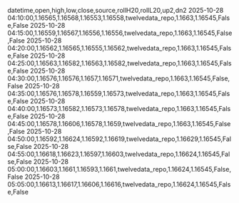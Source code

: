 datetime,open,high,low,close,source,rollH20,rollL20,up2,dn2
2025-10-28 04:10:00,1.16565,1.16568,1.16553,1.16558,twelvedata_repo,1.1663,1.16545,False,False
2025-10-28 04:15:00,1.16559,1.16567,1.16556,1.16556,twelvedata_repo,1.1663,1.16545,False,False
2025-10-28 04:20:00,1.16562,1.16565,1.16555,1.16562,twelvedata_repo,1.1663,1.16545,False,False
2025-10-28 04:25:00,1.16563,1.16582,1.16563,1.16582,twelvedata_repo,1.1663,1.16545,False,False
2025-10-28 04:30:00,1.16576,1.16576,1.1657,1.16571,twelvedata_repo,1.1663,1.16545,False,False
2025-10-28 04:35:00,1.16576,1.16578,1.16559,1.16573,twelvedata_repo,1.1663,1.16545,False,False
2025-10-28 04:40:00,1.16573,1.16582,1.16573,1.16578,twelvedata_repo,1.1663,1.16545,False,False
2025-10-28 04:45:00,1.16578,1.16606,1.16578,1.1659,twelvedata_repo,1.1663,1.16545,False,False
2025-10-28 04:50:00,1.16592,1.16624,1.16592,1.16619,twelvedata_repo,1.16629,1.16545,False,False
2025-10-28 04:55:00,1.16618,1.16623,1.16597,1.16603,twelvedata_repo,1.16624,1.16545,False,False
2025-10-28 05:00:00,1.16603,1.1661,1.16593,1.1661,twelvedata_repo,1.16624,1.16545,False,False
2025-10-28 05:05:00,1.16613,1.16617,1.16606,1.16616,twelvedata_repo,1.16624,1.16545,False,False
